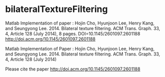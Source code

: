 # bilateralTextureFiltering
Matlab Implementation of paper : Hojin Cho, Hyunjoon Lee, Henry Kang, and Seungyong Lee. 2014. Bilateral texture filtering. ACM Trans. Graph. 33, 4, Article 128 (July 2014), 8 pages. DOI=10.1145/2601097.2601188 http://doi.acm.org/10.1145/2601097.2601188

Matlab Implementation of Paper : Hojin Cho, Hyunjoon Lee, Henry Kang, and Seungyong Lee. 2014. Bilateral texture filtering. ACM Trans. Graph. 33, 4, Article 128 (July 2014)

Please cite the paper http://doi.acm.org/10.1145/2601097.2601188
